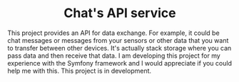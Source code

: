 <h1 align="center">Chat's API service</h1>
This project provides an API for data exchange. For example, it could be chat messages or messages from your sensors or other data that you want to transfer between other devices. It's actually stack storage where you can pass data and then receive that data. I am developing this project for my experience with the Symfony framework and I would appreciate if you could help me with this. This project is in development.
